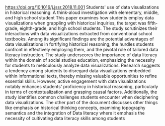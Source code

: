 https://doi.org/10.1016/j.jssr.2018.11.001
Students' use of data visualizations in historical reasoning: A think-aloud investigation with elementary, middle, and high school student
This paper examines how students employ data visualizations when grappling with historical inquiries, the target was fifth-grade, eighth-grade, and high school students. The study scrutinizes their interactions with data visualizations extracted from conventional school textbooks. Among its significant findings are the potential advantages of data visualizations in fortifying historical reasoning, the hurdles students confront in effectively employing them, and the pivotal role of tailored data literacy instruction.
The study underscores the importance of data literacy within the domain of social studies education, emphasizing the necessity for students to meticulously analyze data visualizations. Research suggests a tendency among students to disregard data visualizations embedded within informational texts, thereby missing valuable opportunities to refine essential skills. However, active engagement with data visualizations notably enhances students' proficiency in historical reasoning, particularly in terms of contextualization and grasping causal factors. Additionally, the study identifies common challenges students encounter when deciphering data visualizations.
The other part of the document discusses other things like emphasis on historical thinking concepts, examining topography semantics  and the integration of Data literacy where it emphasis the necessity of cultivating data literacy skills among students
